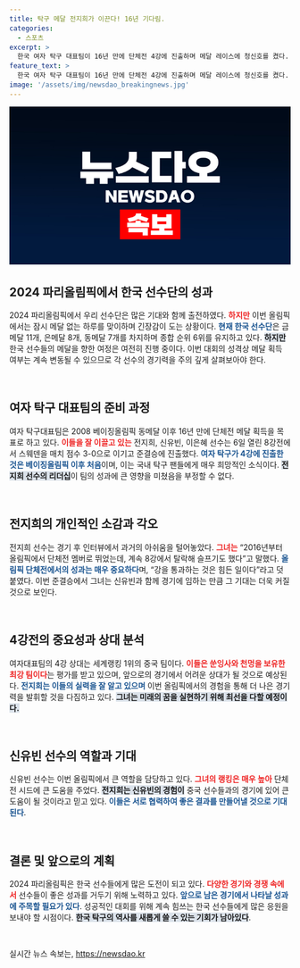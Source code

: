 ```yaml
---
title: 탁구 메달 전지희가 이끈다! 16년 기다림.
categories:
  - 스포츠
excerpt: >
  한국 여자 탁구 대표팀이 16년 만에 단체전 4강에 진출하며 메달 레이스에 청신호를 켰다. 전지희의 활약 속에 중국과 격돌을 앞두고 있는 이들에게 기대가 모아진다!
feature_text: >
  한국 여자 탁구 대표팀이 16년 만에 단체전 4강에 진출하며 메달 레이스에 청신호를 켰다. 전지희의 활약 속에 중국과 격돌을 앞두고 있는 이들에게 기대가 모아진다!
image: '/assets/img/newsdao_breakingnews.jpg'
---
```


<p><img src="/assets/img/newsdao_breakingnews.jpg" alt="flaretime 속보" /></p>

<h2 data-ke-size="size26">2024 파리올림픽에서 한국 선수단의 성과</h2>

<p data-ke-size="size16">2024 파리올림픽에서 우리 선수단은 많은 기대와 함께 출전하였다. <b><span style="color: #ee2323;">하지만</span></b> 이번 올림픽에서는 잠시 메달 없는 하루를 맞이하며 긴장감이 도는 상황이다. <b><span style="color: #1a5490;">현재 한국 선수단</span></b>은 금메달 11개, 은메달 8개, 동메달 7개를 차지하며 종합 순위 6위를 유지하고 있다. <b><span style="background-color: #21538527;">하지만</span></b> 한국 선수들의 메달을 향한 여정은 여전히 진행 중이다. 이번 대회의 성격상 메달 획득 여부는 계속 변동될 수 있으므로 각 선수의 경기력을 주의 깊게 살펴보아야 한다.</p>

<p data-ke-size="size16">&nbsp;</p>

<h2 data-ke-size="size26">여자 탁구 대표팀의 준비 과정</h2>

<p data-ke-size="size16">여자 탁구대표팀은 2008 베이징올림픽 동메달 이후 16년 만에 단체전 메달 획득을 목표로 하고 있다. <b><span style="color: #ee2323;">이들을 잘 이끌고 있는</span></b> 전지희, 신유빈, 이은혜 선수는 6일 열린 8강전에서 스웨덴을 매치 점수 3-0으로 이기고 준결승에 진출했다. <b><span style="color: #1a5490;">여자 탁구가 4강에 진출한 것은 베이징올림픽 이후 처음</span></b>이며, 이는 국내 탁구 팬들에게 매우 희망적인 소식이다. <b><span style="background-color: #21538527;">전지희 선수의 리더십</span></b>이 팀의 성과에 큰 영향을 미쳤음을 부정할 수 없다.</p>

<p data-ke-size="size16">&nbsp;</p>

<h2 data-ke-size="size26">전지희의 개인적인 소감과 각오</h2>

<p data-ke-size="size16">전지희 선수는 경기 후 인터뷰에서 과거의 아쉬움을 털어놓았다. <b><span style="color: #ee2323;">그녀는</span></b> “2016년부터 올림픽에서 단체전 멤버로 뛰었는데, 계속 8강에서 탈락해 슬프기도 했다”고 말했다. <b><span style="color: #1a5490;">올림픽 단체전에서의 성과는 매우 중요하다</span></b>며, “강을 통과하는 것은 힘든 일이다”라고 덧붙였다. 이번 준결승에서 그녀는 신유빈과 함께 경기에 임하는 만큼 그 기대는 더욱 커질 것으로 보인다.</p>

<p data-ke-size="size16">&nbsp;</p>

<h2 data-ke-size="size26">4강전의 중요성과 상대 분석</h2>

<p data-ke-size="size16">여자대표팀의 4강 상대는 세계랭킹 1위의 중국 팀이다. <b><span style="color: #ee2323;">이들은 쑨잉사와 천멍을 보유한 최강 팀이다</span></b>는 평가를 받고 있으며, 앞으로의 경기에서 어려운 상대가 될 것으로 예상된다. <b><span style="color: #1a5490;">전지희는 이들의 실력을 잘 알고 있으며</span></b> 이번 올림픽에서의 경험을 통해 더 나은 경기력을 발휘할 것을 다짐하고 있다. <b><span style="background-color: #21538527;">그녀는 미래의 꿈을 실현하기 위해 최선을 다할 예정이다.</span></b></p>

<p data-ke-size="size16">&nbsp;</p>

<h2 data-ke-size="size26">신유빈 선수의 역할과 기대</h2>

<p data-ke-size="size16">신유빈 선수는 이번 올림픽에서 큰 역할을 담당하고 있다. <b><span style="color: #ee2323;">그녀의 랭킹은 매우 높아</span></b> 단체전 시드에 큰 도움을 주었다. <b><span style="background-color: #21538527;">전지희는 신유빈의 경험이</span></b> 중국 선수들과의 경기에 있어 큰 도움이 될 것이라고 믿고 있다. <b><span style="color: #1a5490;">이들은 서로 협력하여 좋은 결과를 만들어낼 것으로 기대된다</span></b>.</p>

<p data-ke-size="size16">&nbsp;</p>

<h2 data-ke-size="size26">결론 및 앞으로의 계획</h2>

<p data-ke-size="size16">2024 파리올림픽은 한국 선수들에게 많은 도전이 되고 있다. <b><span style="color: #ee2323;">다양한 경기와 경쟁 속에서</span></b> 선수들이 좋은 성과를 거두기 위해 노력하고 있다. <b><span style="color: #1a5490;">앞으로 남은 경기에서 나타날 성과에 주목할 필요가 있다</span></b>. 성공적인 대회를 위해 계속 힘쓰는 한국 선수들에게 많은 응원을 보내야 할 시점이다. <b><span style="background-color: #21538527;">한국 탁구의 역사를 새롭게 쓸 수 있는 기회가 남아있다</span></b>.</p>

<p data-ke-size="size16">&nbsp;</p>
실시간 뉴스 속보는, <a href="https://newsdao.kr" rel="dofollow">https://newsdao.kr</a>


